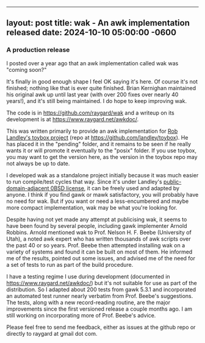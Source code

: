 
---
layout: post
title:  wak - An awk implementation released
date:   2024-10-10 05:00:00 -0600
---

### A production release

I posted over a year ago that an awk implementation called wak was "coming soon?"

It's finally in good enough shape I feel OK saying it's here. Of course it's not finished; nothing like that is ever quite finished. Brian Kernighan maintained his original awk up until last year (with over 200 fixes over nearly 40 years!), and it's still being maintained. I do hope to keep improving wak.

The code is in https://github.com/raygard/wak and a writeup on its development is at https://www.raygard.net/awkdoc/.

This was written primarily to provide an awk implementation for [Rob Landley's toybox project](http://landley.net/toybox) (repo at https://github.com/landley/toybox). He has placed it in the "pending" folder, and it remains to be seen if he really wants it or will promote it eventually to the "posix" folder. If you use toybox, you may want to get the version here, as the version in the toybox repo may not always be up to date.

I developed wak as a standalone project initially because it was much easier to run compile/test cycles that way. Since it's under Landley's [public-domain-adjacent 0BSD license](https://spdx.org/licenses/0BSD.html), it can be freely used and adapted by anyone. I think if you find gawk or mawk satisfactory, you will probably have no need for wak. But if you want or need a less-encumbered and maybe more compact implementation, wak may be what you're looking for.

Despite having not yet made any attempt at publicising wak, it seems to have been found by several people, including gawk implementer Arnold Robbins. Arnold mentioned wak to Prof. Nelson H. F. Beebe (University of Utah), a noted awk expert who has written thousands of awk scripts over the past 40 or so years. Prof. Beebe then attempted installing wak on a variety of systems and found it can be built on most of them. He informed me of the results, pointed out some issues, and advised me of the need for a set of tests to run as part of the build procedure.

I have a testing regime I use during development (documented in https://www.raygard.net/awkdoc/) but it's not suitable for use as part of the distribution. So I adapted about 200 tests from gawk 5.3.1 and incorporated an automated test runner nearly verbatim from Prof. Beebe's suggestions. The tests, along with a new record-reading routine, are the major improvements since the first versioned release a couple months ago. I am still working on incorporating more of Prof. Beebe's advice.

Please feel free to send me feedback, either as issues at the github repo or directly to raygard at gmail dot com.
